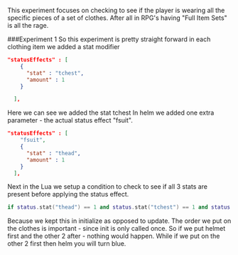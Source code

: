 This experiment focuses on checking to see if the player is wearing all the specific pieces of a set of clothes.
After all in RPG's having "Full Item Sets" is all the rage.

###Experiment 1
So this experiment is pretty straight forward in each clothing item we added a stat modifier
```json
"statusEffects" : [
    {
      "stat" : "tchest",
      "amount" : 1
    }

  ],
  ```
Here we can see we added the stat tchest
In helm we added one extra parameter - the actual status effect "fsuit".
```json
"statusEffects" : [
    "fsuit",
    {
      "stat" : "thead",
      "amount" : 1
    }
  ],
```

Next in the Lua we setup a condition to check to see if all 3 stats are present before applying the status effect.
```Lua
if status.stat("thead") == 1 and status.stat("tchest") == 1 and status.stat("tleg") == 1 then
```

Because we kept this in initialize as opposed to update. The order we put on the clothes is important - since init is only called once.
So if we put helmet first and the other 2 after - nothing would happen.
While if we put on the other 2 first then helm you will turn blue.
